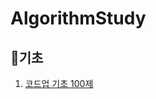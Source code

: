 # AlgorithmStudy

## 🐋기초
1. [코드업 기초 100제](https://github.com/Domo9610/java-practice/tree/main/CodeUp_Basic_100)

